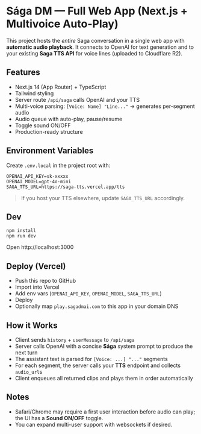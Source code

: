 # Sága DM — Full Web App (Next.js + Multivoice Auto-Play)

This project hosts the *entire* Saga conversation in a single web app with **automatic audio playback**.
It connects to OpenAI for text generation and to your existing **Saga TTS API** for voice lines (uploaded to Cloudflare R2).

## Features
- Next.js 14 (App Router) + TypeScript
- Tailwind styling
- Server route `/api/saga` calls OpenAI and your TTS
- Multi-voice parsing: `[Voice: Name] "Line..."` → generates per-segment audio
- Audio queue with auto-play, pause/resume
- Toggle sound ON/OFF
- Production-ready structure

## Environment Variables
Create `.env.local` in the project root with:

```
OPENAI_API_KEY=sk-xxxxx
OPENAI_MODEL=gpt-4o-mini
SAGA_TTS_URL=https://saga-tts.vercel.app/tts
```

> If you host your TTS elsewhere, update `SAGA_TTS_URL` accordingly.

## Dev
```
npm install
npm run dev
```

Open http://localhost:3000

## Deploy (Vercel)
- Push this repo to GitHub
- Import into Vercel
- Add env vars (`OPENAI_API_KEY`, `OPENAI_MODEL`, `SAGA_TTS_URL`)
- Deploy
- Optionally map `play.sagadmai.com` to this app in your domain DNS

## How it Works
- Client sends `history` + `userMessage` to `/api/saga`
- Server calls OpenAI with a concise **Sága** system prompt to produce the next turn
- The assistant text is parsed for `[Voice: ...] "..."` segments
- For each segment, the server calls your **TTS** endpoint and collects `audio_url`s
- Client enqueues all returned clips and plays them in order automatically

## Notes
- Safari/Chrome may require a first user interaction before audio can play; the UI has a **Sound ON/OFF** toggle.
- You can expand multi-user support with websockets if desired.
